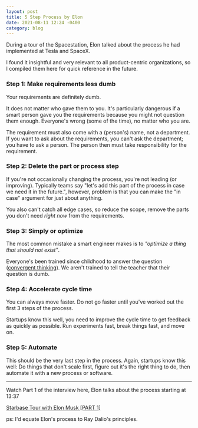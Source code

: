 ```yaml
---
layout: post
title: 5 Step Process by Elon
date: 2021-08-11 12:24 -0400
category: blog
---
```


During a tour of the Spacestation, Elon talked about the process he had implemented at Tesla and SpaceX.

I found it insightful and very relevant to all product-centric organizations, so I compiled them here for quick reference in the future.

### Step 1: Make requirements less dumb

Your requirements are definitely dumb.

It does not matter who gave them to you. It's particularly dangerous if
a smart person gave you the requirements because you might not question them
enough. Everyone's wrong (some of the time), no matter who you are.

The requirement must also come with a (person's) name, not a department. If you
want to ask about the requirements, you can't ask the department; you have to ask a person.
The person then must take responsibility for the requirement.

### Step 2: Delete the part or process step

If you're not occasionally changing the process, you're not leading
(or improving). Typically teams say "let's add this part of the
process in case we need it in the future.", however, problem is that you can make the "in case" argument for just about anything.

You also can't catch all edge cases, so reduce the scope, remove the parts
you don't need *right now* from the requirements.

### Step 3: Simply or optimize

The most common mistake a smart engineer makes is to *"optimize a thing that
should not exist"*.

Everyone's been trained since childhood to answer the question ([convergent
thinking](https://en.wikipedia.org/wiki/Convergent_thinking)). We aren't trained
to tell the teacher that their question is dumb.

### Step 4: Accelerate cycle time

You can always move faster. Do not go faster until you've worked out the first 3 steps of the process.

Startups know this well, you need to improve the cycle time to get feedback as quickly as possible. Run experiments fast, break things fast, and move on.

### Step 5: Automate

This should be the very last step in the process. Again, startups know this
well: Do things that don't scale first, figure out it's the right thing to do,
then automate it with a new process or software.

---

Watch Part 1 of the interview here, Elon talks about the process starting at
13:37

[Starbase Tour with Elon Musk [PART 1]](https://youtu.be/t705r8ICkRw?t=809)

ps: I'd equate Elon's process to Ray Dalio's principles.
